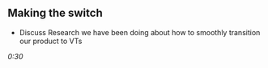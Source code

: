 ## Making the switch
* Discuss Research we have been doing about how to smoothly transition our product to VTs

_0:30_
